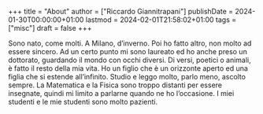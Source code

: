 +++
title = "About"
author = ["Riccardo Giannitrapani"]
publishDate = 2024-01-30T00:00:00+01:00
lastmod = 2024-02-01T21:58:02+01:00
tags = ["misc"]
draft = false
+++

Sono nato, come molti. A Milano, d’inverno. Poi ho fatto altro, non
molto ad essere sincero. Ad un certo punto mi sono laureato ed ho
anche preso un dottorato, guardando il mondo con occhi diversi. Di
versi, poetici o animali, è fatto il resto della mia vita. Ho un
figlio che è un orizzonte aperto ed una figlia che si estende
all’infinito. Studio e leggo molto, parlo meno, ascolto sempre. La
Matematica e la Fisica sono troppo distanti per essere insegnate,
quindi mi limito a parlarne quando ne ho l’occasione. I miei
studenti e le mie studenti sono molto pazienti.
